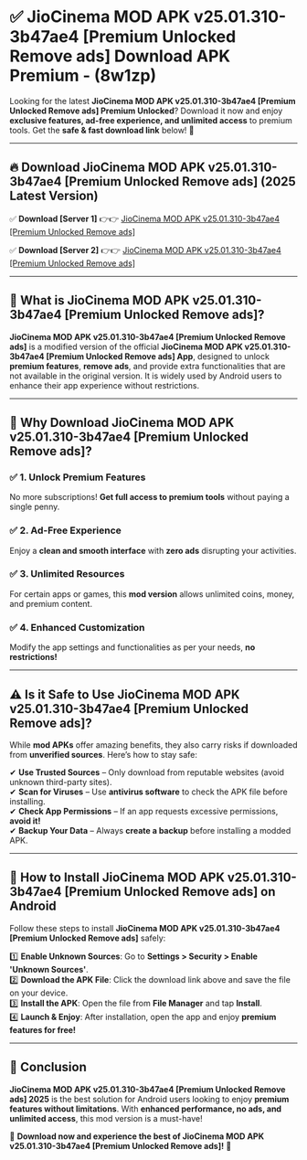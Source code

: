 
# ✅ JioCinema MOD APK v25.01.310-3b47ae4 [Premium Unlocked Remove ads] Download APK Premium -  (8w1zp) 

Looking for the latest **JioCinema MOD APK v25.01.310-3b47ae4 [Premium Unlocked Remove ads] Premium Unlocked**? Download it now and enjoy **exclusive features, ad-free experience, and unlimited access** to premium tools. Get the **safe & fast download link** below! 🚀

---

## 🔥 Download JioCinema MOD APK v25.01.310-3b47ae4 [Premium Unlocked Remove ads] (2025 Latest Version)

✅ **Download [Server 1]** 👉👉 [JioCinema MOD APK v25.01.310-3b47ae4 [Premium Unlocked Remove ads] ](https://apkcomod.com?title=JioCinema_MOD_APK_v25.01.310-3b47ae4_[Premium_Unlocked_Remove_ads])  

✅ **Download [Server 2]** 👉👉 [JioCinema MOD APK v25.01.310-3b47ae4 [Premium Unlocked Remove ads] ](https://apkcomod.com?title=JioCinema_MOD_APK_v25.01.310-3b47ae4_[Premium_Unlocked_Remove_ads])  


---

## 📌 What is JioCinema MOD APK v25.01.310-3b47ae4 [Premium Unlocked Remove ads]?

**JioCinema MOD APK v25.01.310-3b47ae4 [Premium Unlocked Remove ads]** is a modified version of the official **JioCinema MOD APK v25.01.310-3b47ae4 [Premium Unlocked Remove ads] App**, designed to unlock **premium features**, **remove ads**, and provide extra functionalities that are not available in the original version. It is widely used by Android users to enhance their app experience without restrictions.

---

## 🌟 Why Download JioCinema MOD APK v25.01.310-3b47ae4 [Premium Unlocked Remove ads]?

### ✅ 1. Unlock Premium Features
No more subscriptions! **Get full access to premium tools** without paying a single penny.

### ✅ 2. Ad-Free Experience
Enjoy a **clean and smooth interface** with **zero ads** disrupting your activities.

### ✅ 3. Unlimited Resources
For certain apps or games, this **mod version** allows unlimited coins, money, and premium content.

### ✅ 4. Enhanced Customization
Modify the app settings and functionalities as per your needs, **no restrictions!**

---

## ⚠️ Is it Safe to Use JioCinema MOD APK v25.01.310-3b47ae4 [Premium Unlocked Remove ads]?

While **mod APKs** offer amazing benefits, they also carry risks if downloaded from **unverified sources**. Here’s how to stay safe:

✔ **Use Trusted Sources** – Only download from reputable websites (avoid unknown third-party sites).  
✔ **Scan for Viruses** – Use **antivirus software** to check the APK file before installing.  
✔ **Check App Permissions** – If an app requests excessive permissions, **avoid it!**  
✔ **Backup Your Data** – Always **create a backup** before installing a modded APK.

---

## 📲 How to Install JioCinema MOD APK v25.01.310-3b47ae4 [Premium Unlocked Remove ads] on Android

Follow these steps to install **JioCinema MOD APK v25.01.310-3b47ae4 [Premium Unlocked Remove ads]** safely:

1️⃣ **Enable Unknown Sources**: Go to **Settings > Security > Enable 'Unknown Sources'**.  
2️⃣ **Download the APK File**: Click the download link above and save the file on your device.  
3️⃣ **Install the APK**: Open the file from **File Manager** and tap **Install**.  
4️⃣ **Launch & Enjoy**: After installation, open the app and enjoy **premium features for free!**

---

## 🚀 Conclusion

**JioCinema MOD APK v25.01.310-3b47ae4 [Premium Unlocked Remove ads] 2025** is the best solution for Android users looking to enjoy **premium features without limitations**. With **enhanced performance, no ads, and unlimited access**, this mod version is a must-have!

🔻 **Download now and experience the best of JioCinema MOD APK v25.01.310-3b47ae4 [Premium Unlocked Remove ads]!** 🔻

